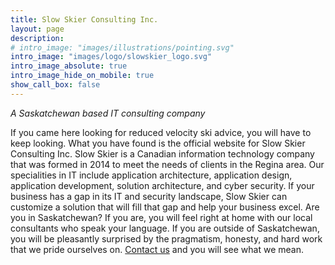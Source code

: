 ```yaml
---
title: Slow Skier Consulting Inc.
layout: page
description: 
# intro_image: "images/illustrations/pointing.svg"
intro_image: "images/logo/slowskier_logo.svg"
intro_image_absolute: true
intro_image_hide_on_mobile: true
show_call_box: false
---
```

*A Saskatchewan based IT consulting company*

If you came here looking for reduced velocity ski advice, you will have to keep looking. What you have found is the official website for Slow Skier Consulting Inc. Slow Skier is a Canadian information technology company that was formed in 2014 to meet the needs of clients in the Regina area. Our specialities in IT include application architecture, application design, application development, solution architecture, and cyber security. If your business has a gap in its IT and security landscape, Slow Skier can customize a solution that will fill that gap and help your business excel. Are you in Saskatchewan? If you are, you will feel right at home with our local consultants who speak your language. If you are outside of Saskatchewan, you will be pleasantly surprised by the pragmatism, honesty, and hard work that we pride ourselves on. [Contact us](/contact) and you will see what we mean.